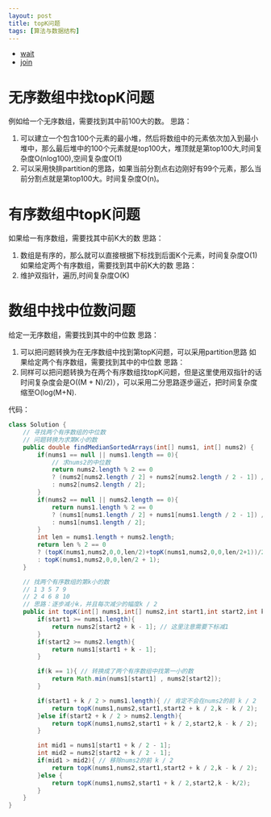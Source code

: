 ```yaml
---
layout: post
title: topK问题
tags: [算法与数据结构]
---
```


- [wait](#wait)
- [join](#join)

# 无序数组中找topK问题
例如给一个无序数组，需要找到其中前100大的数。
思路：
1. 可以建立一个包含100个元素的最小堆，然后将数组中的元素依次加入到最小堆中，那么最后堆中的100个元素就是top100大，堆顶就是第top100大,时间复杂度O(nlog100),空间复杂度O(1)
2. 可以采用快排partition的思路，如果当前分割点右边刚好有99个元素，那么当前分割点就是第top100大。时间复杂度O(n)。
# 有序数组中topK问题
如果给一有序数组，需要找其中前K大的数
思路：
1. 数组是有序的，那么就可以直接根据下标找到后面K个元素，时间复杂度O(1)
如果给定两个有序数组，需要找到其中前K大的数
思路：
1. 维护双指针，遍历,时间复杂度O(K)
# 数组中找中位数问题
给定一无序数组，需要找到其中的中位数
思路：
1. 可以把问题转换为在无序数组中找到第topK问题，可以采用partition思路
如果给定两个有序数组，需要找到其中的中位数
思路：
1. 同样可以把问题转换为在两个有序数组找topK问题，但是这里使用双指针的话时间复杂度会是O((M + N)/2)），可以采用二分思路逐步逼近，把时间复杂度缩至O(log(M+N).

代码：
```java
class Solution {
    // 寻找两个有序数组的中位数
    // 问题转换为求第K小的数
    public double findMedianSortedArrays(int[] nums1, int[] nums2) {
        if(nums1 == null || nums1.length == 0){
            // 求nums2的中位数
            return nums2.length % 2 == 0 
            ? (nums2[nums2.length / 2] + nums2[nums2.length / 2 - 1]) / 2.0 
            : nums2[nums2.length / 2];
        }
        if(nums2 == null || nums2.length == 0){
            return nums1.length % 2 == 0 
            ? (nums1[nums1.length / 2] + nums1[nums1.length / 2 - 1]) / 2.0 
            : nums1[nums1.length / 2];
        }
        int len = nums1.length + nums2.length;
        return len % 2 == 0 
        ? (topK(nums1,nums2,0,0,len/2)+topK(nums1,nums2,0,0,len/2+1))/2.0 
        : topK(nums1,nums2,0,0,len/2 + 1);
    }

    // 找两个有序数组的第k小的数
    // 1 3 5 7 9
    // 2 4 6 8 10
    // 思路：逐步减小k，并且每次减少的幅度k / 2
    public int topK(int[] nums1,int[] nums2,int start1,int start2,int k){
        if(start1 >= nums1.length){
            return nums2[start2 + k - 1]; // 这里注意需要下标减1
        }
        if(start2 >= nums2.length){
            return nums1[start1 + k - 1];
        }

        if(k == 1){ // 转换成了两个有序数组中找第一小的数
            return Math.min(nums1[start1] , nums2[start2]);
        }

        if(start1 + k / 2 > nums1.length){ // 肯定不会在nums2的前 k / 2
            return topK(nums1,nums2,start1,start2 + k / 2,k - k / 2);
        }else if(start2 + k / 2 > nums2.length){
            return topK(nums1,nums2,start1 + k / 2,start2,k - k / 2);
        }

        int mid1 = nums1[start1 + k / 2 - 1];
        int mid2 = nums2[start2 + k / 2 - 1];
        if(mid1 > mid2){ // 移除nums2的前 k / 2
            return topK(nums1,nums2,start1,start2 + k / 2,k - k / 2);
        }else {
            return topK(nums1,nums2,start1 + k / 2,start2,k - k/2);
        }
    }
}

```